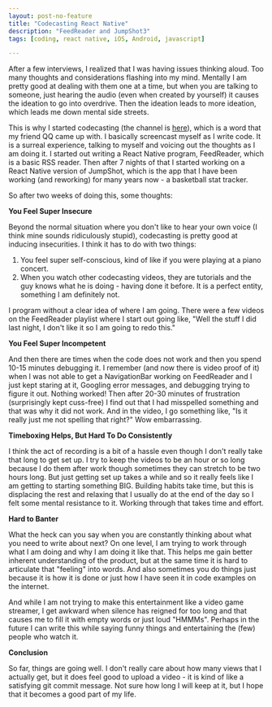 ```yaml
---
layout: post-no-feature
title: "Codecasting React Native"
description: "FeedReader and JumpShot3"
tags: [coding, react native, iOS, Android, javascript]

---
```


After a few interviews, I realized that I was having issues thinking aloud. Too many thoughts and considerations flashing into my mind. Mentally I am pretty good at dealing with them one at a time, but when you are talking to someone, just hearing the audio (even when created by yourself) it causes the ideation to go into overdrive. Then the ideation leads to more ideation, which leads me down mental side streets. 

This is why I started codecasting (the channel is [here](https://www.youtube.com/channel/UCc9dkle08LytCzZSlindAvQ)), which is a word that my friend QQ came up with. I basically screencast myself as I write code. It is a surreal experience, talking to myself and voicing out the thoughts as I am doing it. I started out writing a React Native program, FeedReader, which is a basic RSS reader. Then after 7 nights of that I started working on a React Native version of JumpShot, which is the app that I have been working (and reworking) for many years now - a basketball stat tracker. 

So after two weeks of doing this, some thoughts: 

**You Feel Super Insecure**

Beyond the normal situation where you don't like to hear your own voice (I think mine sounds ridiculously stupid), codecasting is pretty good at inducing insecurities. I think it has to do with two things: 

1) You feel super self-conscious, kind of like if you were playing at a piano concert. 
2) When you watch other codecasting videos, they are tutorials and the guy knows what he is doing - having done it before. It is a perfect entity, something I am definitely not. 

I program without a clear idea of where I am going. There were a few videos on the FeedReader playlist where I start out going like, "Well the stuff I did last night, I don't like it so I am going to redo this." 

**You Feel Super Incompetent**

And then there are times when the code does not work and then you spend 10-15 minutes debugging it. I remember (and now there is video proof of it) when I was not able to get a NavigationBar working on FeedReader and I just kept staring at it, Googling error messages, and debugging trying to figure it out. Nothing worked! Then after 20-30 minutes of frustration (surprisingly kept cuss-free) I find out that I had misspelled something and that was why it did not work. And in the video, I go something like, "Is it really just me not spelling that right?" Wow embarrassing. 

**Timeboxing Helps, But Hard To Do Consistently**

I think the act of recording is a bit of a hassle even though I don't really take that long to get set up. I try to keep the videos to be an hour or so long because I do them after work though sometimes they can stretch to be two hours long. But just getting set up takes a while and so it really feels like I am getting to starting something BIG. Building habits take time, but this is displacing the rest and relaxing that I usually do at the end of the day so I felt some mental resistance to it. Working through that takes time and effort. 

**Hard to Banter**

What the heck can you say when you are constantly thinking about what you need to write about next? On one level, I am trying to work through what I am doing and why I am doing it like that. This helps me gain better inherent understanding of the product, but at the same time it is hard to articulate that "feeling" into words. And also sometimes you do things just because it is how it is done or just how I have seen it in code examples on the internet. 

And while I am not trying to make this entertainment like a video game streamer, I get awkward when silence has reigned for too long and that causes me to fill it with empty words or just loud "HMMMs". Perhaps in the future I can write this while saying funny things and entertaining the (few) people who watch it. 

**Conclusion**

So far, things are going well. I don't really care about how many views that I actually get, but it does feel good to upload a video - it is kind of like a satisfying git commit message. Not sure how long I will keep at it, but I hope that it becomes a good part of my life. 